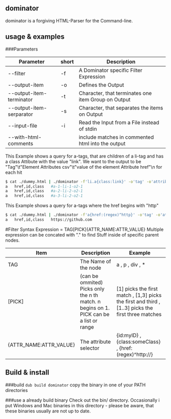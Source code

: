 dominator
---------

dominator is a forgiving HTML-Parser for the Command-line.

usage & examples
----------------

###Parameters

| Parameter | short | Description |
|-----------|-------|-------------|
| --filter | -f | A Dominator specific Filter Expression |
| --output-item | -o | Defines the Output |
| --output-item-terminator | -t | Character, that terminates one item Group on Output |
| --output-item-serparator | -s | Character, that separates the items on Output |
| --input-file | -i | Read the Input from a File instead of stdin |
| --with-html-comments |  | include matches in commented html into the output |

This Example shows a query for a-tags, that are children of a li-tag and has a class Attibute with the value "link".
We want to the output to be "Tag"\t"Element Attributes csv"\t"value of the element Attribute href"\n for each hit 
```sh
$ cat ./dummy.html | ./dominator -f'li.a{class:link}' -o'tag' -o'attrib-keys' -o'attrib(href)'
a	href,id,class	#a-1-li-1-o2-1
a	href,id,class	#a-2-li-2-o2-1
a	href,id,class	#a-3-li-2-o2-1
```

This Example shows a query for a-tags where the href begins with "http"
```sh
$ cat ./dummy.html | ./dominator -f'a{href:(regex)^http}' -o'tag' -o'attrib-keys' -o'attrib(href)'
a	href,id,class	https://github.com
```

#Filter Syntax
Expression = TAG[PICK]{ATTR_NAME:ATTR_VALUE}
Multiple expression can be concated with "." to find Stuff inside of specific parent nodes.

| Item | Description | Example |
|------|-------------|---------|
| TAG | The Name of the node | a , p , div , *  |
| [PICK] | (can be ommited) Picks only the n th match. n begins on 1. PICK can be a list or range | [1] picks the first match , [1,3] picks the first and third , [1..3] picks the first three matches  |
| {ATTR_NAME:ATTR_VALUE} | The attribute selector | {id:myID} , {class:someClass} , {href:(regex)^http://}  |

Build & install
---------------

###build
`
dub build dominator
`
copy the binary in one of your PATH directories

###use a already build binary
Check out the bin/ directory. 
Occasionally i put Windows and Mac binaries in this directory - please be aware, that these binaries usually are not up to date. 
